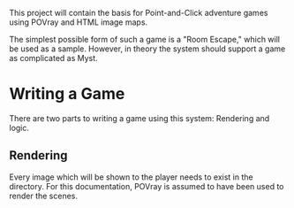 This project will contain the basis for Point-and-Click adventure
games using POVray and HTML image maps.

The simplest possible form of such a game is a "Room Escape," which
will be used as a sample. However, in theory the system should support
a game as complicated as Myst.

Writing a Game
==============

There are two parts to writing a game using this system: Rendering and
logic.

Rendering
---------

Every image which will be shown to the player needs to exist in the
directory. For this documentation, POVray is assumed to have been used
to render the scenes.
